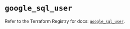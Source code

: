 # `google_sql_user`

Refer to the Terraform Registry for docs: [`google_sql_user`](https://registry.terraform.io/providers/hashicorp/google-beta/5.39.1/docs/resources/google_sql_user).
